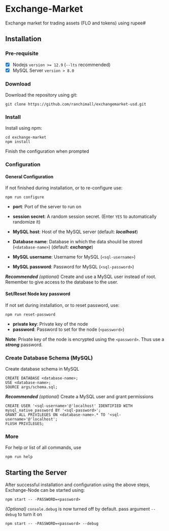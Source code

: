 # Exchange-Market
 Exchange market for trading assets (FLO and tokens) using rupee#

## Installation

### Pre-requisite
- [X] Nodejs `version >= 12.9` (`--lts` recommended)
- [X] MySQL Server `version > 8.0`

### Download
Download the repository using git:
```
git clone https://github.com/ranchimall/exchangemarket-usd.git
```

### Install
Install using npm:
```
cd exchange-market
npm install
```
Finish the configuration when prompted

### Configuration

#### General Configuration
If not finished during installation, or to re-configure use:
```
npm run configure
```
- **port**: Port of the server to run on
- **session secret**: A random session secret. (Enter `YES` to automatically randomize it)

- **MySQL host**: Host of the MySQL server (default: ***localhost***)
- **Database name**: Database in which the data should be stored (`<database-name>`) (default: ***exchange***)
- **MySQL username**: Username for MySQL (`<sql-username>`)
- **MySQL password**: Password for MySQL (`<sql-password>`)

***Recommended*** *(optional)* Create and use a MySQL user instead of root. Remember to give access to the database to the user.

#### Set/Reset Node key password
If not set during installation, or to reset password, use:
```
npm run reset-password
```
- **private key**: Private key of the node
- **password**: Password to set for the node (`<password>`)

**Note**: Private key of the node is encrypted using the `<password>`. Thus use a ***strong*** password.

### Create Database Schema (MySQL)
Create database schema in MySQL
```
CREATE DATABASE <database-name>;
USE <database-name>;
SOURCE args/schema.sql;
```
***Recommended*** *(optional)* Create a MySQL user and grant permissions
```
CREATE USER '<sql-username>'@'localhost' IDENTIFIED WITH mysql_native_password BY '<sql-password>';
GRANT ALL PRIVILEGES ON <database-name>.* TO '<sql-username>'@'localhost';
FLUSH PRIVILEGES;
```

### More
For help or list of all commands, use
```
npm run help
```

## Starting the Server
After successful installation and configuration using the above steps, Exchange-Node can be started using:
```
npm start -- -PASSWORD=<password>
```

*(Optional)*
`console.debug` is now turned off by default. pass argument `--debug` to turn it on
```
npm start -- -PASSWORD=<password> --debug
```
